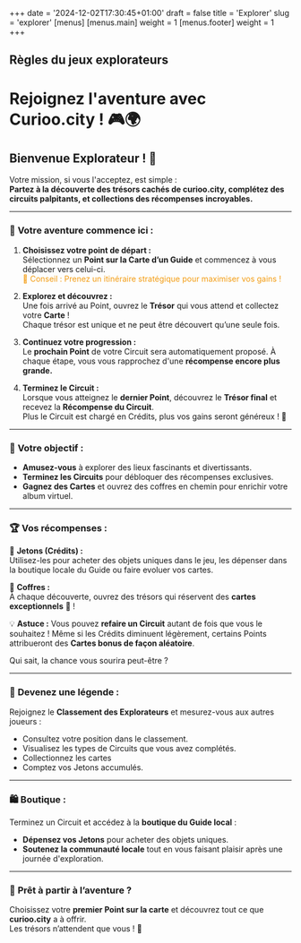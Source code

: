 +++
date = '2024-12-02T17:30:45+01:00'
draft = false
title = 'Explorer'
slug = 'explorer'
[menus]
  [menus.main]
    weight = 1
  [menus.footer]
    weight = 1
+++

## Règles du jeux explorateurs

# Rejoignez l'aventure avec **Curioo.city** ! 🎮🌍

## Bienvenue Explorateur ! 🌟  
Votre mission, si vous l'acceptez, est simple :  
**Partez à la découverte des trésors cachés de curioo.city, complétez des circuits palpitants, et collections des récompenses incroyables.**

---

### 🚀 **Votre aventure commence ici :**
1. **Choisissez votre point de départ :**  
   Sélectionnez un **Point sur la Carte d’un Guide** et commencez à vous déplacer vers celui-ci.  
   <span style="color:#f39c12;">🌟 Conseil : Prenez un itinéraire stratégique pour maximiser vos gains !</span>
   
2. **Explorez et découvrez :**  
   Une fois arrivé au Point, ouvrez le **Trésor** qui vous attend et collectez votre **Carte** !  
   Chaque trésor est unique et ne peut être découvert qu’une seule fois.

3. **Continuez votre progression :**  
   Le **prochain Point** de votre Circuit sera automatiquement proposé. À chaque étape, vous vous rapprochez d'une **récompense encore plus grande.**

4. **Terminez le Circuit :**  
   Lorsque vous atteignez le **dernier Point**, découvrez le **Trésor final** et recevez la **Récompense du Circuit**.  
   Plus le Circuit est chargé en Crédits, plus vos gains seront généreux ! 🎁

---

### 🎯 **Votre objectif :**
- **Amusez-vous** à explorer des lieux fascinants et divertissants.  
- **Terminez les Circuits** pour débloquer des récompenses exclusives.  
- **Gagnez des Cartes** et ouvrez des coffres en chemin pour enrichir votre album virtuel.

---

### 🏆 **Vos récompenses :**
🐾 **Jetons (Crédits) :**  
Utilisez-les pour acheter des objets uniques dans le jeu, les dépenser dans la boutique locale du Guide ou faire evoluer vos cartes.

🕋 **Coffres :**  
À chaque découverte, ouvrez des trésors qui réservent des **cartes exceptionnels** 🎴 !

💡 **Astuce :** Vous pouvez **refaire un Circuit** autant de fois que vous le souhaitez ! Même si les Crédits diminuent légèrement, certains Points attribueront des **Cartes bonus de façon aléatoire**.  

Qui sait, la chance vous sourira peut-être ?

---

### 👑 **Devenez une légende :**
Rejoignez le **Classement des Explorateurs** et mesurez-vous aux autres joueurs :  
- Consultez votre position dans le classement.  
- Visualisez les types de Circuits que vous avez complétés.  
- Collectionnez les cartes
- Comptez vos Jetons accumulés.

---

### 🛍️ **Boutique :**
Terminez un Circuit et accédez à la **boutique du Guide local** :  
- **Dépensez vos Jetons** pour acheter des objets uniques.  
- **Soutenez la communauté locale** tout en vous faisant plaisir après une journée d'exploration.

---

### 🎒 **Prêt à partir à l’aventure ?**
Choisissez votre **premier Point sur la carte** et découvrez tout ce que **curioo.city** a à offrir.  
Les trésors n’attendent que vous ! 🚀
<br><br>